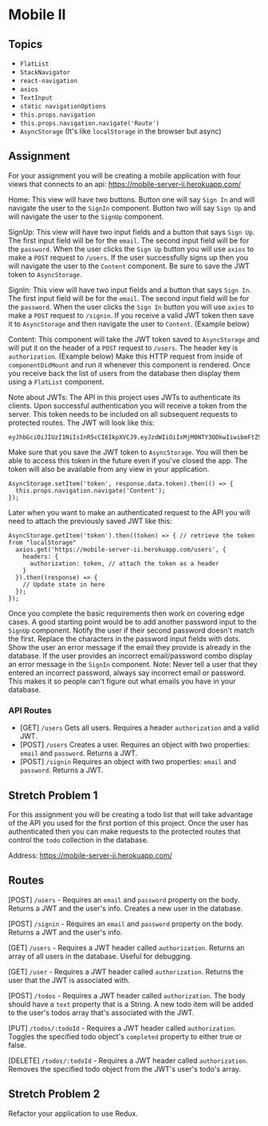# Mobile II

## Topics

* `FlatList`
* `StackNavigator`
* `react-navigation`
* `axios`
* `TextInput`
* `static navigationOptions`
* `this.props.navigation`
* `this.props.navigation.navigate('Route')`
* `AsyncStorage` (It's like `localStorage` in the browser but async)

## Assignment

For your assignment you will be creating a mobile application with four views that connects to an api:
https://mobile-server-ii.herokuapp.com/

Home:
This view will have two buttons.
Button one will say `Sign In` and will navigate the user to the `SignIn` component.
Button two will say `Sign Up` and will navigate the user to the `SignUp` component.

SignUp:
This view will have two input fields and a button that says `Sign Up`.
The first input field will be for the `email`.
The second input field will be for the `password`.
When the user clicks the `Sign Up` button you will use `axios` to make a `POST` request to `/users`.
If the user successfully signs up then you will navigate the user to the `Content` component.
Be sure to save the JWT token to `AsyncStorage`.

SignIn:
This view will have two input fields and a button that says `Sign In`.
The first input field will be for the `email`.
The second input field will be for the `password`.
When the user clicks the `Sign In` button you will use `axios` to make a `POST` request to `/signin`.
If you receive a valid JWT token then save it to `AsyncStorage` and then navigate the user to `Content`. (Example below)

Content:
This component will take the JWT token saved to `AsyncStorage` and will put it on the header of a
`POST` request to `/users`.  The header key is `authorization`. (Example below)
Make this HTTP request from inside of `componentDidMount` and run it whenever this component is rendered.
Once you receive back the list of users from the database then display them using a `FlatList` component.

Note about JWTs:
The API in this project uses JWTs to authenticate its clients.  Upon successful authentication you will receive a token from the server.  This token needs to be included on all subsequent requests to protected routes.  The JWT will look like this:
```
eyJhbGciOiJIUzI1NiIsInR5cCI6IkpXVCJ9.eyJzdWIiOiIxMjM0NTY3ODkwIiwibmFtZSI6IkpvaG4gRG9lIiwiYWRtaW4iOnRydWV9.TJVA95OrM7E2cBab30RMHrHDcEfxjoYZgeFONFh7HgQ
```

Make sure that you save the JWT token to `AsyncStorage`.  You will then be able to access this token in the future even if you've closed the app.  The token will also be available from any view in your application.

```
AsyncStorage.setItem('token', response.data.token).then(() => {
  this.props.navigation.navigate('Content');
});
```
Later when you want to make an authenticated request to the API you will need to attach the previously saved JWT like this:
```
AsyncStorage.getItem('token').then((token) => { // retrieve the token from "localStorage"
  axios.get('https://mobile-server-ii.herokuapp.com/users', {
    headers: {
      authorization: token, // attach the token as a header
    }
  }).then((response) => {
    // Update state in here
  });
});
```
Once you complete the basic requirements then work on covering edge cases.  A good starting point would be to add 
another password input to the `SignUp` component.  Notify the user if their second password doesn't match the first.
Replace the characters in the password input fields with dots.
Show the user an error message if the email they provide is already in the database.
If the user provides an incorrect email/password combo display an error message in the `SignIn` component.
Note: Never tell a user that they entered an incorrect password, always say incorrect email or password.
This makes it so people can't figure out what emails you have in your database.


### API Routes

* [GET] `/users` Gets all users. Requires a header `authorization` and a valid JWT.
* [POST] `/users` Creates a user. Requires an object with two properties: `email` and `password`. Returns a JWT.
* [POST] `/signin` Requires an object with two properties: `email` and `password`. Returns a JWT.



## Stretch Problem 1

For this assignment you will be creating a todo list that will take advantage
of the API you used for the first portion of this project.  Once the user has authenticated then you can make requests to the protected routes that control the `todo` collection in the database.


Address: https://mobile-server-ii.herokuapp.com/

## Routes

[POST] `/users` - Requires an `email` and `password` property on the body.
Returns a JWT and the user's info. Creates a new user in the database.

[POST] `/signin` - Requires an `email` and `password` property on the body.
Returns a JWT and the user's info.

[GET] `/users` - Requires a JWT header called `authorization`.
Returns an array of all users in the database.  Useful for debugging.

[GET] `/user` - Requires a JWT header called `authorization`.
Returns the user that the JWT is associated with.

[POST] `/todos` - Requires a JWT header called `authorization`.
The body should have a `text` property that is a String.
A new todo item will be added to the user's todos array that's associated with the JWT.

[PUT] `/todos/:todoId` - Requires a JWT header called `authorization`.
Toggles the specified todo object's `completed` property to either true or false.

[DELETE] `/todos/:todoId` - Requires a JWT header called `authorization`.
Removes the specified todo object from the JWT's user's todo's array.

## Stretch Problem 2

Refactor your application to use Redux.